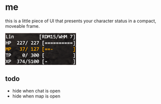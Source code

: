 # me
this is a little piece of UI that presents your character status in a compact,
moveable frame.

![img.png](img.png)

## todo
- hide when chat is open
- hide when map is open
